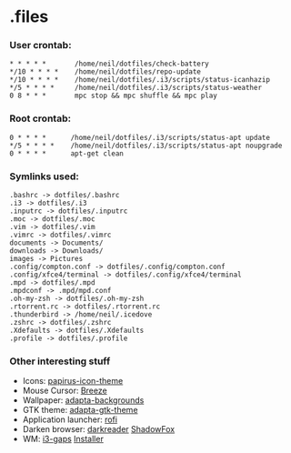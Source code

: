 # .files

### User crontab:
```
* * * * *       /home/neil/dotfiles/check-battery
*/10 * * * *    /home/neil/dotfiles/repo-update
*/10 * * * *    /home/neil/dotfiles/.i3/scripts/status-icanhazip
*/5 * * * *     /home/neil/dotfiles/.i3/scripts/status-weather
0 8 * * *	    mpc stop && mpc shuffle && mpc play
```

### Root crontab:
```
0 * * * *      /home/neil/dotfiles/.i3/scripts/status-apt update
*/5 * * * *    /home/neil/dotfiles/.i3/scripts/status-apt noupgrade
0 * * * *      apt-get clean
```

### Symlinks used:
```
.bashrc -> dotfiles/.bashrc
.i3 -> dotfiles/.i3
.inputrc -> dotfiles/.inputrc
.moc -> dotfiles/.moc
.vim -> dotfiles/.vim
.vimrc -> dotfiles/.vimrc
documents -> Documents/
downloads -> Downloads/
images -> Pictures
.config/compton.conf -> dotfiles/.config/compton.conf
.config/xfce4/terminal -> dotfiles/.config/xfce4/terminal
.mpd -> dotfiles/.mpd
.mpdconf -> .mpd/mpd.conf
.oh-my-zsh -> dotfiles/.oh-my-zsh
.rtorrent.rc -> dotfiles/.rtorrent.rc
.thunderbird -> /home/neil/.icedove
.zshrc -> dotfiles/.zshrc
.Xdefaults -> dotfiles/.Xdefaults
.profile -> dotfiles/.profile
```

### Other interesting stuff
* Icons: [papirus-icon-theme](https://github.com/PapirusDevelopmentTeam/papirus-icon-theme/)
* Mouse Cursor: [Breeze](https://www.gnome-look.org/p/999927/)
* Wallpaper: [adapta-backgrounds](https://github.com/adapta-project/adapta-backgrounds)
* GTK theme: [adapta-gtk-theme](https://github.com/adapta-project/adapta-gtk-theme)
* Application launcher: [rofi](https://github.com/DaveDavenport/rofi)
* Darken browser: [darkreader](https://github.com/darkreader/darkreader) [ShadowFox](https://github.com/overdodactyl/ShadowFox)
* WM: [i3-gaps](https://github.com/Airblader/i3) [Installer](https://github.com/maestrogerardo/i3-gaps-deb)

